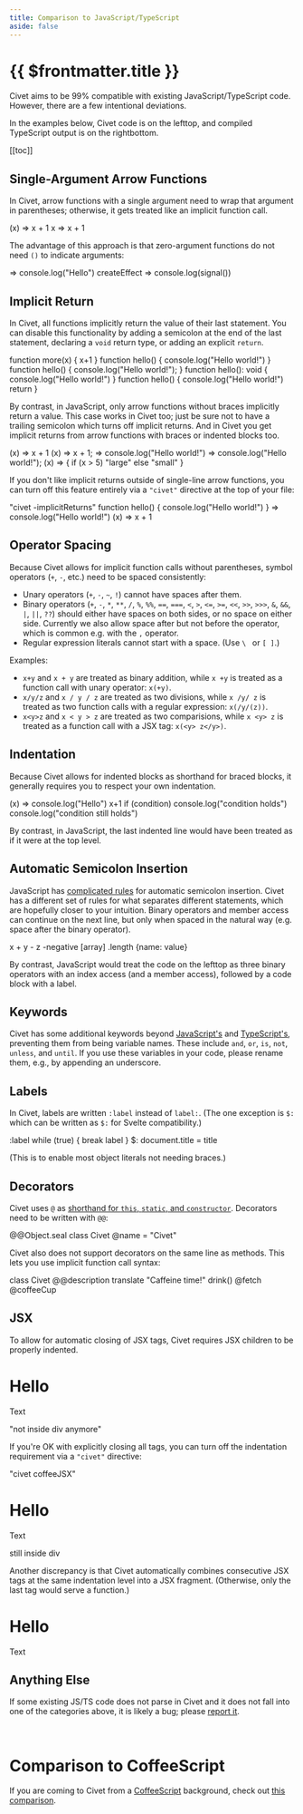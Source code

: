 ```yaml
---
title: Comparison to JavaScript/TypeScript
aside: false
---
```


# {{ $frontmatter.title }}

Civet aims to be 99% compatible with existing JavaScript/TypeScript code.
However, there are a few intentional deviations.

In the examples below, Civet code is on
<span class="wide">the left</span><span class="narrow">top</span>,
and compiled TypeScript output is on
<span class="wide">the right</span><span class="narrow">bottom</span>.

[[toc]]

## Single-Argument Arrow Functions

In Civet, arrow functions with a single argument need to wrap that argument in
parentheses; otherwise, it gets treated like an implicit function call.

<Playground>
(x) => x + 1
x => x + 1
</Playground>

The advantage of this approach is that zero-argument functions do not need `()`
to indicate arguments:

<Playground>
=> console.log("Hello")
createEffect => console.log(signal())
</Playground>

## Implicit Return

In Civet, all functions implicitly return the value of their last statement.
You can disable this functionality by adding a semicolon at the end of
the last statement, declaring a `void` return type, or adding an
explicit `return`.

<Playground>
function more(x) {
  x+1
}
function hello() {
  console.log("Hello world!")
}
function hello() {
  console.log("Hello world!");
}
function hello(): void {
  console.log("Hello world!")
}
function hello() {
  console.log("Hello world!")
  return
}
</Playground>

By contrast, in JavaScript, only arrow functions without braces
implicitly return a value.  This case works in Civet too;
just be sure not to have a trailing semicolon which turns off implicit returns.
And in Civet you get implicit returns from arrow functions
with braces or indented blocks too.

<Playground>
(x) => x + 1
(x) => x + 1;
=> console.log("Hello world!")
=> console.log("Hello world!");
(x) => {
  if (x > 5)
    "large"
  else
    "small"
}
</Playground>

If you don't like implicit returns outside of single-line arrow functions,
you can turn off this feature entirely via a `"civet"` directive
at the top of your file:

<Playground>
"civet -implicitReturns"
function hello() {
  console.log("Hello world!")
}
=>
  console.log("Hello world!")
(x) => x + 1
</Playground>

## Operator Spacing

Because Civet allows for implicit function calls without parentheses,
symbol operators (`+`, `-`, etc.) need to be spaced consistently:

* Unary operators (`+`, `-`, `~`, `!`) cannot have spaces after them.
* Binary operators
  (`+`, `-`, `*`, `**`, `/`, `%`, `%%`, `==`, `===`, `<`, `>`, `<=`, `>=`,
  `<<`, `>>`, `>>>`, `&`, `&&`, `|`, `||`, `??`)
  should either have spaces on both sides, or no space on either side.
  Currently we also allow space after but not before the operator,
  which is common e.g. with the `,` operator.
* Regular expression literals cannot start with a space.
  (Use `\ ` or `[ ]`.)

Examples:

* `x+y` and `x + y` are treated as binary addition, while
  `x +y` is treated as a function call with unary operator: `x(+y)`.
* `x/y/z` and `x / y / z` are treated as two divisions,
  while `x /y/ z` is treated as two function calls with a regular expression:
  `x(/y/(z))`.
* `x<y>z` and `x < y > z` are treated as two comparisions,
  while `x <y> z` is treated as a function call with a JSX tag:
  `x(<y> z</y>)`.

## Indentation

Because Civet allows for indented blocks as shorthand for braced blocks,
it generally requires you to respect your own indentation.

<Playground>
(x) =>
  console.log("Hello")
  x+1
</Playground>

<Playground>
if (condition)
  console.log("condition holds")
  console.log("condition still holds")
</Playground>

By contrast, in JavaScript, the last indented line would have been
treated as if it were at the top level.

## Automatic Semicolon Insertion

JavaScript has [complicated rules](https://developer.mozilla.org/en-US/docs/Web/JavaScript/Reference/Lexical_grammar#automatic_semicolon_insertion)
for automatic semicolon insertion.
Civet has a different set of rules for what separates different statements,
which are hopefully closer to your intuition.
Binary operators and member access can continue on the next line,
but only when spaced in the natural way (e.g. space after the binary operator).

<Playground>
x +
y
- z
-negative
[array]
.length
{name: value}
</Playground>

By contrast, JavaScript would treat the code on
<span class="wide">the left</span><span class="narrow">top</span>
as three binary operators with an index access (and a member access),
followed by a code block with a label.

## Keywords

Civet has some additional keywords beyond
[JavaScript's](https://developer.mozilla.org/en-US/docs/Web/JavaScript/Reference/Lexical_grammar#reserved_words)
and
[TypeScript's](https://github.com/microsoft/TypeScript/issues/2536#issuecomment-87194347),
preventing them from being variable names.
These include `and`, `or`, `is`, `not`, `unless`, and `until`.
If you use these variables in your code, please rename them,
e.g., by appending an underscore.

## Labels

In Civet, labels are written `:label` instead of `label:`.
(The one exception is `$:` which can be written as `$:`
for Svelte compatibility.)

<Playground>
:label while (true) {
  break label
}
$: document.title = title
</Playground>

(This is to enable most object literals not needing braces.)

## Decorators

Civet uses `@` as
[shorthand for `this`, `static`, and `constructor`](/reference#this).
Decorators need to be written with `@@`:

<Playground>
@@Object.seal
class Civet
  @name = "Civet"
</Playground>

Civet also does not support decorators on the same line as methods.
This lets you use implicit function call syntax:

<Playground>
class Civet
  @@description translate "Caffeine time!"
  drink()
    @fetch @coffeeCup
</Playground>

## JSX

To allow for automatic closing of JSX tags, Civet requires JSX children
to be properly indented.

<Playground>
<div>
  <h1>Hello</h1>
  <p>Text</p>
"not inside div anymore"
</Playground>

If you're OK with explicitly closing all tags, you can turn off the
indentation requirement via a `"civet"` directive:

<Playground>
"civet coffeeJSX"
<div>
  <h1>Hello</h1>
  <p>Text</p>
still inside div
</div>
</Playground>

Another discrepancy is that Civet automatically combines consecutive JSX tags
at the same indentation level into a JSX fragment.
(Otherwise, only the last tag would serve a function.)

<Playground>
<h1>Hello</h1>
<p>Text</p>
</Playground>

## Anything Else

If some existing JS/TS code does not parse in Civet and it does not fall into
one of the categories above, it is likely a bug; please
[report it](https://github.com/DanielXMoore/Civet/issues).

<br/>

# Comparison to CoffeeScript

If you are coming to Civet from a [CoffeeScript](https://coffeescript.org)
background, check out
[this comparison](https://github.com/DanielXMoore/Civet/blob/main/notes/Comparison-to-CoffeeScript.md).

